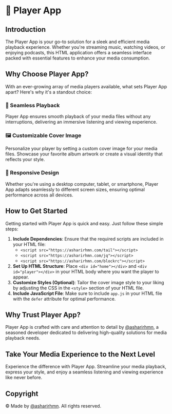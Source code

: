 # 📱 Player App

## Introduction
The Player App is your go-to solution for a sleek and efficient media playback experience. Whether you're streaming music, watching videos, or enjoying podcasts, this HTML application offers a seamless interface packed with essential features to enhance your media consumption.

## Why Choose Player App?
With an ever-growing array of media players available, what sets Player App apart? Here's why it's a standout choice:

### 🎵 Seamless Playback
Player App ensures smooth playback of your media files without any interruptions, delivering an immersive listening and viewing experience.

### 🖼️ Customizable Cover Image
Personalize your player by setting a custom cover image for your media files. Showcase your favorite album artwork or create a visual identity that reflects your style.

### 📱 Responsive Design
Whether you're using a desktop computer, tablet, or smartphone, Player App adapts seamlessly to different screen sizes, ensuring optimal performance across all devices.

## How to Get Started
Getting started with Player App is quick and easy. Just follow these simple steps:

1. **Include Dependencies**: Ensure that the required scripts are included in your HTML file:
   - `<script src="https://asharirhmn.com/tail"></script>`
   - `<script src="https://asharirhmn.com/jq"></script>`
   - `<script src="https://asharirhmn.com/blockrc"></script>`
2. **Set Up HTML Structure**: Place `<div id="home"></div>` and `<div id="player"></div>` in your HTML body where you want the player to appear.
3. **Customize Styles (Optional)**: Tailor the cover image style to your liking by adjusting the CSS in the `<style>` section of your HTML file.
4. **Include JavaScript File**: Make sure to include `app.js` in your HTML file with the `defer` attribute for optimal performance.

## Why Trust Player App?
Player App is crafted with care and attention to detail by [@asharirhmn](https://twitter.com/asharirhmn), a seasoned developer dedicated to delivering high-quality solutions for media playback needs.

## Take Your Media Experience to the Next Level
Experience the difference with Player App. Streamline your media playback, express your style, and enjoy a seamless listening and viewing experience like never before.

## Copyright
©️ Made by [@asharirhmn](https://twitter.com/asharirhmn). All rights reserved.

